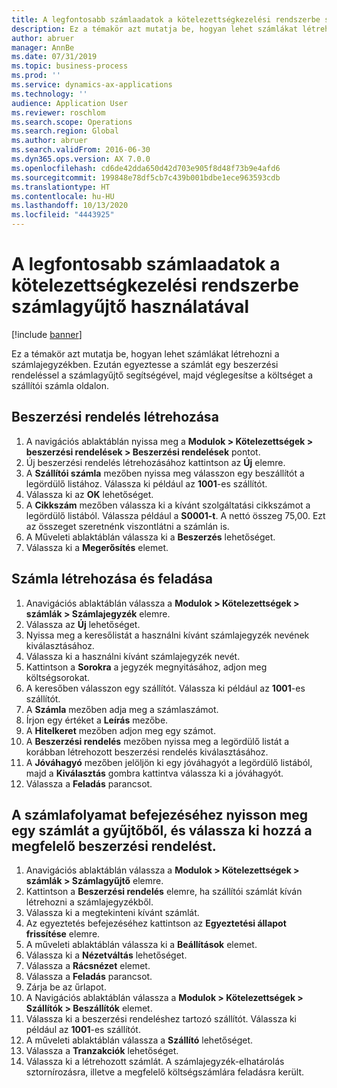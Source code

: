 ```yaml
---
title: A legfontosabb számlaadatok a kötelezettségkezelési rendszerbe számlagyűjtő használatával
description: Ez a témakör azt mutatja be, hogyan lehet számlákat létrehozni a számlajegyzékben.
author: abruer
manager: AnnBe
ms.date: 07/31/2019
ms.topic: business-process
ms.prod: ''
ms.service: dynamics-ax-applications
ms.technology: ''
audience: Application User
ms.reviewer: roschlom
ms.search.scope: Operations
ms.search.region: Global
ms.author: abruer
ms.search.validFrom: 2016-06-30
ms.dyn365.ops.version: AX 7.0.0
ms.openlocfilehash: cd6de42dda650d42d703e905f8d48f73b9e4afd6
ms.sourcegitcommit: 199848e78df5cb7c439b001bdbe1ece963593cdb
ms.translationtype: HT
ms.contentlocale: hu-HU
ms.lasthandoff: 10/13/2020
ms.locfileid: "4443925"
---
```

# <a name="key-invoice-data-into-the-ap-system-using-invoice-pool"></a>A legfontosabb számlaadatok a kötelezettségkezelési rendszerbe számlagyűjtő használatával

[!include [banner](../../includes/banner.md)]

Ez a témakör azt mutatja be, hogyan lehet számlákat létrehozni a számlajegyzékben. Ezután egyeztesse a számlát egy beszerzési rendeléssel a számlagyűjtő segítségével, majd véglegesítse a költséget a szállítói számla oldalon.


## <a name="create-a-purchase-order"></a>Beszerzési rendelés létrehozása
1. A navigációs ablaktáblán nyissa meg a **Modulok > Kötelezettségek > beszerzési rendelések > Beszerzési rendelések** pontot.
2. Új beszerzési rendelés létrehozásához kattintson az **Új** elemre.
3. A **Szállítói számla** mezőben nyissa meg válasszon egy beszállítót a legördülő listához. Válassza ki például az **1001**-es szállítót.
4. Válassza ki az **OK** lehetőséget.
5. A **Cikkszám** mezőben válassza ki a kívánt szolgáltatási cikkszámot a legördülő listából. Válassza például a **S0001-t**. A nettó összeg 75,00.  Ezt az összeget szeretnénk viszontlátni a számlán is.  
6. A Műveleti ablaktáblán válassza ki a **Beszerzés** lehetőséget.
7. Válassza ki a **Megerősítés** elemet.

## <a name="create-and-post-and-invoice"></a>Számla létrehozása és feladása
1. Anavigációs ablaktáblán válassza a **Modulok > Kötelezettségek > számlák > Számlajegyzék** elemre.
2. Válassza az **Új** lehetőséget.
3. Nyissa meg a keresőlistát a használni kívánt számlajegyzék nevének kiválasztásához.
4. Válassza ki a használni kívánt számlajegyzék nevét.
5. Kattintson a **Sorokra** a jegyzék megnyitásához, adjon meg költségsorokat.
6. A keresőben válasszon egy szállítót. Válassza ki például az **1001**-es szállítót.
7. A **Számla** mezőben adja meg a számlaszámot.
8. Írjon egy értéket a **Leírás** mezőbe.
9. A **Hitelkeret** mezőben adjon meg egy számot.
10. A **Beszerzési rendelés** mezőben nyissa meg a legördülő listát a korábban létrehozott beszerzési rendelés kiválasztásához.
11. A **Jóváhagyó** mezőben jelöljön ki egy jóváhagyót a legördülő listából, majd a **Kiválasztás** gombra kattintva válassza ki a jóváhagyót.
12. Válassza a **Feladás** parancsot.

## <a name="open-an-invoice-from-the-pool-and-match-it-to-a-purchase-order-to-complete-the-invoice-process"></a>A számlafolyamat befejezéséhez nyisson meg egy számlát a gyűjtőből, és válassza ki hozzá a megfelelő beszerzési rendelést.
1. Anavigációs ablaktáblán válassza a **Modulok > Kötelezettségek > számlák > Számlagyűjtő** elemre.
2. Kattintson a **Beszerzési rendelés** elemre, ha szállítói számlát kíván létrehozni a számlajegyzékből.
3. Válassza ki a megtekinteni kívánt számlát.
4. Az egyeztetés befejezéséhez kattintson az **Egyeztetési állapot frissítése** elemre.
5. A műveleti ablaktáblán válassza ki a **Beállítások** elemet.
6. Válassza ki a **Nézetváltás** lehetőséget.
7. Válassza a **Rácsnézet** elemet.
8. Válassza a **Feladás** parancsot.
9. Zárja be az űrlapot.
10. A Navigációs ablaktáblán válassza a **Modulok > Kötelezettségek > Szállítók > Beszállítók** elemet.
11. Válassza ki a beszerzési rendeléshez tartozó szállítót. Válassza ki például az **1001**-es szállítót.
12. A műveleti ablaktáblán válassza a **Szállító** lehetőséget.
13. Válassza a **Tranzakciók** lehetőséget.
14. Válassza ki a létrehozott számlát. A számlajegyzék-elhatárolás sztornírozásra, illetve a megfelelő költségszámlára feladásra került.  

